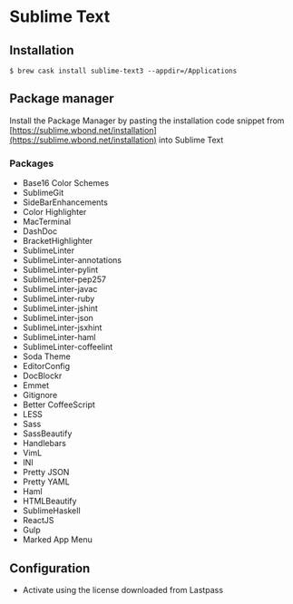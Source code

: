 # Sublime Text

## Installation

```ShellSession
$ brew cask install sublime-text3 --appdir=/Applications
```

## Package manager

Install the Package Manager by pasting the installation code snippet from [https://sublime.wbond.net/installation](https://sublime.wbond.net/installation) into Sublime Text

### Packages

* Base16 Color Schemes
* SublimeGit
* SideBarEnhancements
* Color Highlighter
* MacTerminal
* DashDoc
* BracketHighlighter
* SublimeLinter
* SublimeLinter-annotations
* SublimeLinter-pylint
* SublimeLinter-pep257
* SublimeLinter-javac
* SublimeLinter-ruby
* SublimeLinter-jshint
* SublimeLinter-json
* SublimeLinter-jsxhint
* SublimeLinter-haml
* SublimeLinter-coffeelint
* Soda Theme
* EditorConfig
* DocBlockr
* Emmet
* Gitignore
* Better CoffeeScript
* LESS
* Sass
* SassBeautify
* Handlebars
* VimL
* INI
* Pretty JSON
* Pretty YAML
* Haml
* HTMLBeautify
* SublimeHaskell
* ReactJS
* Gulp
* Marked App Menu

## Configuration

* Activate using the license downloaded from Lastpass
